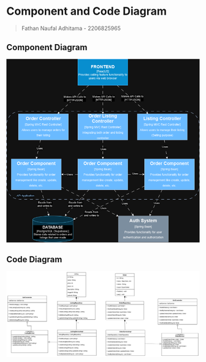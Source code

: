 # Component and Code Diagram
> Fathan Naufal Adhitama - 2206825965

## Component Diagram
![Component Diagram](assets/img/component.png)

## Code Diagram
![Code Diagram](assets/img/code.jpg)